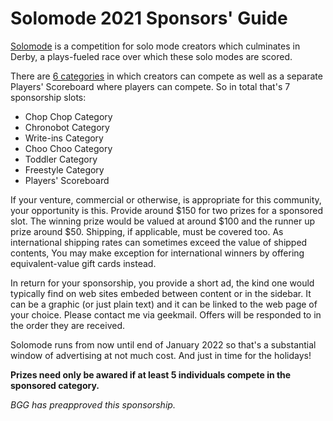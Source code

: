 # Solomode 2021 Sponsors' Guide
[Solomode](./announcement-solomode.md) is a competition for solo mode creators which culminates in Derby, a plays-fueled race over which these solo modes are scored.

There are [6 categories](./categories.md) in which creators can compete as well as a separate Players' Scoreboard where players can compete.  So in total that's 7 sponsorship slots:
* Chop Chop Category
* Chronobot Category
* Write-ins Category
* Choo Choo Category
* Toddler Category
* Freestyle Category
* Players' Scoreboard

If your venture, commercial or otherwise, is appropriate for this community, your opportunity is this.  Provide around $150 for two prizes for a sponsored slot.  The winning prize would be valued at around $100 and the runner up prize around $50.  Shipping, if applicable, must be covered too.  As international shipping rates can sometimes exceed the value of shipped contents, You may make exception for international winners by offering equivalent-value gift cards instead.

In return for your sponsorship, you provide a short ad, the kind one would typically find on web sites embeded between content or in the sidebar.  It can be a graphic (or just plain text) and it can be linked to the web page of your choice.  Please contact me via geekmail.  Offers will be responded to in the order they are received.

Solomode runs from now until end of January 2022 so that's a substantial window of advertising at not much cost.  And just in time for the holidays!

**Prizes need only be awared if at least 5 individuals compete in the sponsored category.**

*BGG has preapproved this sponsorship.*
